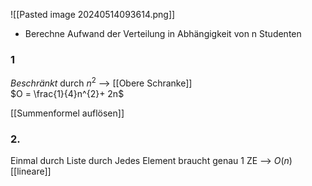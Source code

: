 ![[Pasted image 20240514093614.png]]
- Berechne Aufwand der Verteilung in Abhängigkeit von n Studenten

### 1
_Beschränkt_ durch $n^{2}$ --> [[Obere Schranke]]  
$O = \frac{1}{4}n^{2}+ 2n$ 

[[Summenformel auflösen]]


### 2. 
Einmal durch Liste durch
Jedes Element braucht genau 1 ZE
--> $O(n)$ [[lineare]]

